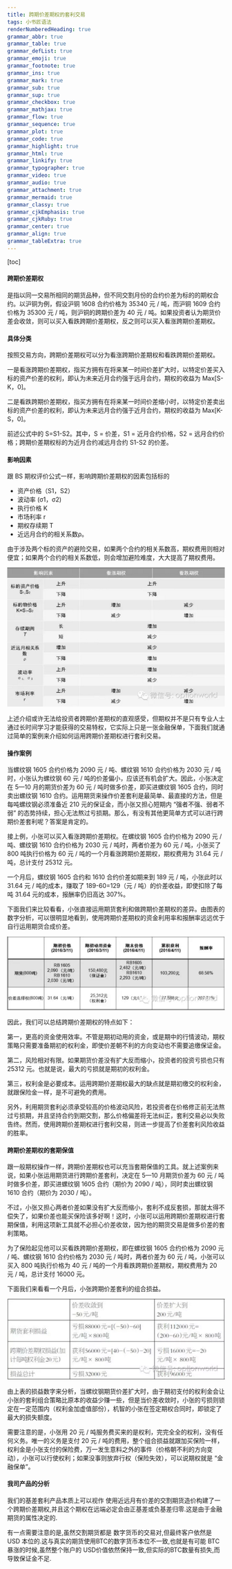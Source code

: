 ```yaml
---
title: 跨期价差期权的套利交易
tags: 小书匠语法
renderNumberedHeading: true
grammar_abbr: true
grammar_table: true
grammar_defList: true
grammar_emoji: true
grammar_footnote: true
grammar_ins: true
grammar_mark: true
grammar_sub: true
grammar_sup: true
grammar_checkbox: true
grammar_mathjax: true
grammar_flow: true
grammar_sequence: true
grammar_plot: true
grammar_code: true
grammar_highlight: true
grammar_html: true
grammar_linkify: true
grammar_typographer: true
grammar_video: true
grammar_audio: true
grammar_attachment: true
grammar_mermaid: true
grammar_classy: true
grammar_cjkEmphasis: true
grammar_cjkRuby: true
grammar_center: true
grammar_align: true
grammar_tableExtra: true
---
```


[toc]

#### 跨期价差期权

是指以同一交易所相同的期货品种，但不同交割月份的合约价差为标的的期权合约。以沪铜为例，假设沪铜 1608 合约价格为 35340 元 / 吨，而沪铜 1609 合约价格为 35300 元 / 吨，则沪铜的跨期价差为 40 元 / 吨。如果投资者认为期货价差会收敛，则可以买入看跌跨期价差期权，反之则可以买入看涨跨期价差期权。

#### 具体分类

按照交易方向，跨期价差期权可以分为看涨跨期价差期权和看跌跨期价差期权。

一是看涨跨期价差期权，指买方拥有在将来某一时间价差扩大时，以特定价差买入标的资产价差的权利，即认为未来近月合约强于远月合约，期权的收益为 Max\[S-K，0]。

二是看跌跨期价差期权，指买方拥有在将来某一时间价差缩小时，以特定价差卖出标的资产价差的权利，即认为未来远月合约强于近月合约，期权的收益为 Max\[K-S，0]。

前述公式中的 S=S1-S2。其中，S = 价差，S1 = 近月合约价格，S2 = 远月合约价格；跨期价差期权标的为近月合约减远月合约 S1-S2 的价差。

#### 影响因素

跟 BS 期权评价公式一样，影响跨期价差期权的因素包括标的
- 资产价格（S1，S2）
- 波动率 (σ1，σ2)
- 执行价格 K
- 市场利率 r
- 期权存续期 T
- 近远月合约的相关系数ρ。

由于涉及两个标的资产的避险交易，如果两个合约的相关系数高，期权费用则相对便宜；如果两个合约的相关系数低，则会增加避险难度，大大提高了期权费用。 

![](https://raw.githubusercontent.com/OliverRen/olili_blog_img/master/跨期价差期权的套利交易/2020818/1597740319557.png)

上述介绍或许无法给投资者跨期价差期权的直观感受，但期权并不是只有专业人士通过长时间学习才能获得的交易特权，它实际上只是一张金融保单，下面我们就通过简单的案例来介绍如何运用跨期价差期权进行套利交易。

#### 操作案例

当螺纹钢 1605 合约价格为 2090 元 / 吨、螺纹钢 1610 合约价格为 2030 元 / 吨时，小张认为螺纹钢 60 元 / 吨的价差偏小，应该还有机会扩大。因此，小张决定在 5—10 月的期货价差为 60 元 / 吨时做多价差，即买进螺纹钢 1605 合约，同时卖出螺纹钢 1610 合约。运用期货来操作价差套利是最简单、最直接的方法，但是每吨螺纹钢必须准备近 210 元的保证金，而小张又担心短期内 “强者不强、弱者不弱” 的态势持续，担心无法熬过亏损期。那么，有没有其他更简单方式可以进行跨期价差套利呢？答案是肯定的。

接上例，小张可以买入看涨跨期价差期权。在螺纹钢 1605 合约价格为 2090 元 / 吨、螺纹钢 1610 合约价格为 2030 元 / 吨时，两者价差为 60 元 / 吨，小张买了 800 吨执行价格为 60 元 / 吨的一个月看涨跨期价差期权，期权费用为 31.64 元 / 吨，总计支付 25312 元。

一个月后，螺纹钢 1605 合约和 1610 合约价差如期来到 189 元 / 吨，小张此时以 31.64 元 / 吨的成本，赚取了 189-60=129（元 / 吨）的价差收益，即使扣除了每吨 31.64 元的成本，报酬率仍旧高达 307%。

下面我们来比较看看，小张直接运用期货套利和做跨期价差期权的差异。由图表的数字分析，可以很明显地看到，使用跨期价差期权的资金利用率和报酬率远远优于自行运用期货合成价差。 

![](https://raw.githubusercontent.com/OliverRen/olili_blog_img/master/跨期价差期权的套利交易/2020818/1597740351486.png)

因此，我们可以总结跨期价差期权的特点如下：

第一，更高的资金使用效率。不管是期初动用的资金，或是期中的行情波动，期权策略只需要准备期初的权利金，即使价差朝不利的方向变动也不需要追缴保证金。

第二，风险相对有限。如果期货价差没有扩大反而缩小，投资者的投资亏损也只有 25312 元。也就是说，最大的亏损就是期初的权利金。

第三，权利金是必要成本。运用跨期价差期权最大的缺点就是期初缴交的权利金，就跟保险金一样，是不可避免的费用。

另外，利用期货套利必须承受较高的价格波动风险，若投资者在价格修正前无法熬过亏损期，并且坚持合约到期交割，那么价格偏差将无法纠正，套利交易必以失败告终。然而，使用跨期价差期权进行套利交易，则进一步提高了价差套利风险收益的胜率。

#### 跨期价差期权的套期保值

跟一般期权操作一样，跨期价差期权也可以充当套期保值的工具。就上述案例来说，如果小张运用期货进行跨期价差套利，决定在 5—10 月期货价差为 60 元 / 吨时做多价差，即买进螺纹钢 1605 合约（期价为 2090 / 吨），同时卖出螺纹钢 1610 合约（期价为 2030 / 吨）。

不过，小张又担心两者价差如果没有扩大反而缩小，套利不成反套损，那就太得不偿失了，如果价差也能买保险该多好啊！这时，小张可以运用跨期价差期权进行套期保值，利用这项新工具就不必担心价差收敛，因为他的期货交易是做多价差的套利策略。

为了保险起见他可以买看跌跨期价差期权，即在螺纹钢 1605 合约价格为 2090 元 / 吨、螺纹钢 1610 合约价格为 2030 元 / 吨时，两者价差为 60 元 / 吨，小张可以买入 800 吨执行价格为 40 元 / 吨的一个月看跌跨期价差期权，期权费用为 20 元 / 吨，总计支付 16000 元。

下面我们来看看一个月后，小张跨期价差套利的组合损益。 

![](https://raw.githubusercontent.com/OliverRen/olili_blog_img/master/跨期价差期权的套利交易/2020818/1597740375745.png)

由上表的损益数字来分析，当螺纹钢期货价差扩大时，由于期初支付的权利金会让小张的套利组合策略比原本的收益少赚一些，但是当价差收敛时，小张的亏损则锁定在一定范围内（权利金加虚值部份），机智的小张在签定期权合同时，即锁定了最大的损失额度。

需要注意的是，小张用 20 元 / 吨服务费买来的是权利，完完全全的权利，没有任何义务。唯一的义务是支付 20 元 / 吨的费用，整个组合损益就跟加买保险一样，权利金是小张支付的保险费，万一发生意料之外的事件（价格朝不利的方向变动），小张可以行使权利；如果没事则放弃行权（保险失效），可以说期权就是 “金融保单”。 

#### 我司产品的分析

我们的基差套利产品本质上可以视作 使用近远月有价差的交割期货造价构建了一个跨期价差期权,并且这个期权在远端必定会由正基差或负基差归零.这是由于金融期货的属性决定的.

有一点需要注意的是,虽然交割期货都是 数字货币的交易对,但最终客户依然是 USD 本位的.这与真实的期货使用BTC的数字货币本位不一致,也就是有可能 BTC暴涨的时候,虽然整个账户的 USD价值依然保持一致,但实际的BTC数量有损失,而导致保证金不足.